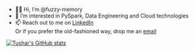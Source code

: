 - 👋🏼 Hi, I’m @fuzzy-memory
- 👀 I’m interested in PySpark, Data Engineering and Cloud technologies
- 📫 Reach out to me on <a href="https://www.linkedin.com/in/tushar-m" target="_blank">LinkedIn</a><br>
Or if you prefer the old-fashioned way, drop me an <a href="mailto:tushar@machavolu.com" target="_blank">email</a>

[![Tushar's GitHub stats](https://github-readme-stats-gamma-beige-66.vercel.app/api/top-langs?username=fuzzy-memory&layout=compact&langs_count=6&theme=transparent&hide=jupyter%20notebook,swiftui,makefile,kotlin,swift,objective-c,c,typescript,cmake,html,javascript)](https://github.com/anuraghazra/github-readme-stats)

<!---
fuzzy-memory/fuzzy-memory is a ✨ special ✨ repository because its `README.md` (this file) appears on your GitHub profile.
You can click the Preview link to take a look at your changes.
--->
